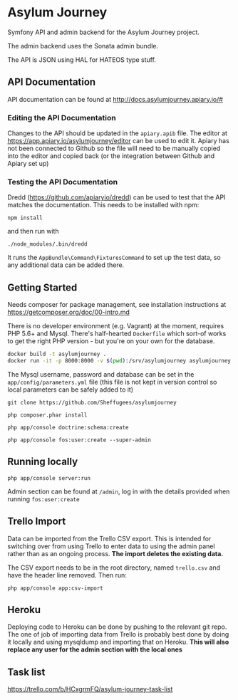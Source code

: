 # Asylum Journey

Symfony API and admin backend for the Asylum Journey project.

The admin backend uses the Sonata admin bundle.

The API is JSON using HAL for HATEOS type stuff.

## API Documentation

API documentation can be found at http://docs.asylumjourney.apiary.io/#

### Editing the API Documentation

Changes to the API should be updated in the `apiary.apib` file. The editor at https://app.apiary.io/asylumjourney/editor
can be used to edit it. Apiary has not been connected to Github so the file will need to be manually copied into the editor
and copied back (or the integration between Github and Apiary set up)

### Testing the API Documentation

Dredd (https://github.com/apiaryio/dredd) can be used to test that the API matches the documentation.
This needs to be installed with npm:

```
npm install
```

and then run with

```
./node_modules/.bin/dredd
```

It runs the `AppBundle\Command\FixturesCommand` to set up the test data, so any additional data can be added there.

## Getting Started

Needs composer for package management, see installation instructions at https://getcomposer.org/doc/00-intro.md

There is no developer environment (e.g. Vagrant) at the moment, requires PHP 5.6+ and Mysql. There's half-hearted `Dockerfile` which sort-of works to get the right PHP version - but you're on your own for the database.

```sh
docker build -t asylumjourney .
docker run -it -p 8000:8000 -v $(pwd):/srv/asylumjourney asylumjourney
```

The Mysql username, password and database can be set in the `app/config/parameters.yml` file
(this file is not kept in version control so local parameters can be
 safely added to it)

```
git clone https://github.com/Sheffugees/asylumjourney

php composer.phar install

php app/console doctrine:schema:create

php app/console fos:user:create --super-admin
```

## Running locally

```
php app/console server:run
```

Admin section can be found at `/admin`, log in with the details provided when running `fos:user:create`

## Trello Import

Data can be imported from the Trello CSV export. This is intended for switching over from using Trello
to enter data to using the admin panel rather than as an ongoing process. **The import deletes the existing
data.**

The CSV export needs to be in the root directory, named `trello.csv` and have the header line removed.
Then run:

```
php app/console app:csv-import
```

## Heroku

Deploying code to Heroku can be done by pushing to the relevant git repo.
The one of job of importing data from Trello is probably best done by doing it locally
and using mysqldump and importing that on Heroku. **This will also replace any user for the admin
section with the local ones**

## Task list

https://trello.com/b/HCxgrmFQ/asylum-journey-task-list

